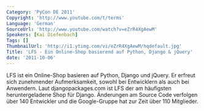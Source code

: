 ```yaml
---
Category: 'PyCon DE 2011'
Copyright: 'http://www.youtube.com/t/terms'
Language: 'German'
SourceUrl: 'http://www.youtube.com/watch?v=eZrR4XgAewM'
Speakers: [Kai Diefenbach]
Tags: []
ThumbnailUrl: 'http://i1.ytimg.com/vi/eZrR4XgAewM/hqdefault.jpg'
Title: 'LFS - Ein Online-Shop basierend auf Python, Django & jQuery'
date: '2011-10-06'
---
```

LFS ist ein Online-Shop basieren auf Python, Django und jQuery. Er erfreut sich zunehmender Aufmerksamkeit, sowohl bei Entwicklern als auch bei Anwendern. Laut djangopackages.com ist LFS der am häufigsten heruntergeladene Shop für Django. Änderungen am Source Code verfolgen über 140 Entwickler und die Google-Gruppe hat zur Zeit über 110 Mitglieder.
